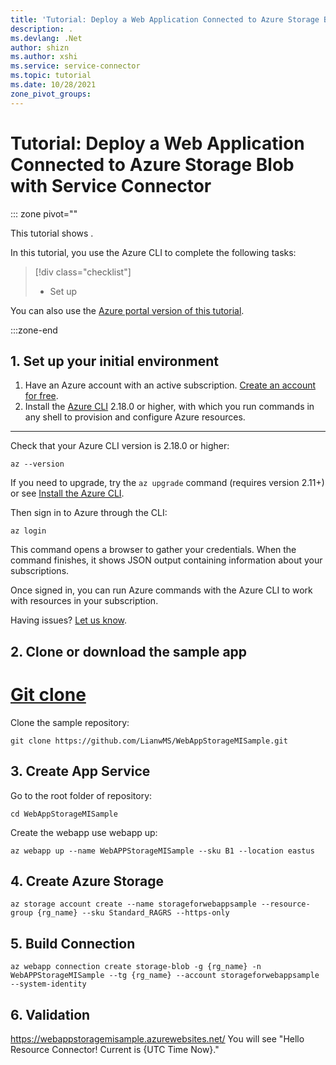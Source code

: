 ```yaml
---
title: 'Tutorial: Deploy a Web Application Connected to Azure Storage Blob with Service Connector'
description: .
ms.devlang: .Net
author: shizn
ms.author: xshi
ms.service: service-connector
ms.topic: tutorial
ms.date: 10/28/2021
zone_pivot_groups: 
---
```

# Tutorial: Deploy a Web Application Connected to Azure Storage Blob with Service Connector

::: zone pivot=""

This tutorial shows .

In this tutorial, you use the Azure CLI to complete the following tasks:

> [!div class="checklist"]
> * Set up


You can also use the [Azure portal version of this tutorial](/azure/developer/python/tutorial-python-postgresql-app-portal?pivots=postgres-single-server).

:::zone-end

## 1. Set up your initial environment

1. Have an Azure account with an active subscription. [Create an account for free](https://azure.microsoft.com/free/?ref=microsoft.com&utm_source=microsoft.com&utm_medium=docs&utm_campaign=visualstudio).
2. Install the <a href="/cli/azure/install-azure-cli" target="_blank">Azure CLI</a> 2.18.0 or higher, with which you run commands in any shell to provision and configure Azure resources.

---

Check that your Azure CLI version is 2.18.0 or higher:

```azurecli
az --version
```

If you need to upgrade, try the `az upgrade` command (requires version 2.11+) or see <a href="/cli/azure/install-azure-cli" target="_blank">Install the Azure CLI</a>.

Then sign in to Azure through the CLI:

```azurecli
az login
```

This command opens a browser to gather your credentials. When the command finishes, it shows JSON output containing information about your subscriptions.

Once signed in, you can run Azure commands with the Azure CLI to work with resources in your subscription.

Having issues? [Let us know](https://aka.ms/DjangoCLITutorialHelp).

## 2. Clone or download the sample app

# [Git clone](#tab/clone)

Clone the sample repository:
```terminal
git clone https://github.com/LianwMS/WebAppStorageMISample.git
```

## 3. Create App Service 
Go to the root folder of repository:
```terminal
cd WebAppStorageMISample
```

Create the webapp use webapp up:
```terminal
az webapp up --name WebAPPStorageMISample --sku B1 --location eastus
```

## 4. Create Azure Storage
```terminal
az storage account create --name storageforwebappsample --resource-group {rg_name} --sku Standard_RAGRS --https-only
```

## 5. Build Connection
```terminal
az webapp connection create storage-blob -g {rg_name} -n WebAPPStorageMISample --tg {rg_name} --account storageforwebappsample --system-identity
```

## 6. Validation
https://webappstoragemisample.azurewebsites.net/
You will see "Hello Resource Connector! Current is {UTC Time Now}."

